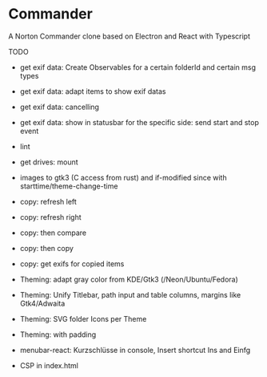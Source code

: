 # Commander
A Norton Commander clone based on Electron and React with Typescript

TODO
* get exif data: Create Observables for a certain folderId and certain msg types
* get exif data: adapt items to show exif datas
* get exif data: cancelling
* get exif data: show in statusbar for the specific side: send start and stop event

* lint

* get drives: mount
* images to gtk3 (C access from rust) and if-modified since with starttime/theme-change-time

* copy: refresh left 
* copy: refresh right 
* copy: then compare
* copy: then copy
* copy: get exifs for copied items

* Theming: adapt gray color from KDE/Gtk3 (/Neon/Ubuntu/Fedora)
* Theming: Unify Titlebar, path input and table columns, margins like Gtk4/Adwaita
* Theming: SVG folder Icons per Theme
* Theming: <tr> with padding 

* menubar-react: Kurzschlüsse in console, Insert shortcut Ins and Einfg

* CSP in index.html

